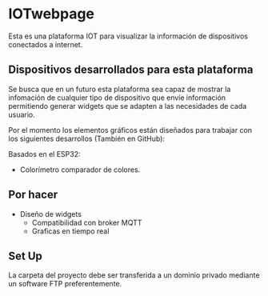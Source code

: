 # IOTwebpage

Esta es una plataforma IOT para visualizar la información de
dispositivos conectados a internet.




## Dispositivos desarrollados para esta plataforma

Se busca que en un futuro esta plataforma sea capaz de mostrar la infomación
de cualquier tipo de dispositivo que envíe información permitiendo generar
widgets que se adapten a las necesidades de cada usuario.

Por el momento los elementos gráficos están diseñados para trabajar con los 
siguientes desarrollos (También en GitHub):

Basados en el ESP32:

- Colorímetro comparador de colores.



## Por hacer

 - Diseño de widgets
    - Compatibilidad con broker MQTT
    - Graficas en tiempo real

## Set Up

La carpeta del proyecto debe ser transferida a un dominio privado
mediante un software FTP preferentemente.

